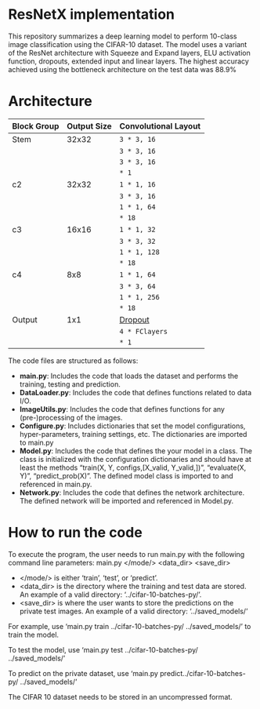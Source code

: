 # ResNetX implementation

This repository summarizes a deep learning model to perform 10-class image classification using the CIFAR-10 dataset. The model uses a variant of the ResNet architecture with Squeeze and Expand layers, ELU activation function, dropouts, extended input and linear layers. The highest accuracy achieved using the bottleneck architecture on the test data was 88.9%

# Architecture 

| Block Group | Output Size | Convolutional Layout |
|-------------|------------|----------------------|
| Stem        | 32x32      | `3 * 3, 16`          |
|            |            | `3 * 3, 16`          |
|            |            | `3 * 3, 16`          |
|            |            | `* 1`                |
| c2          | 32x32      | `1 * 1, 16`          |
|            |            | `3 * 3, 16`          |
|            |            | `1 * 1, 64`          |
|            |            | `* 18`               |
| c3          | 16x16      | `1 * 1, 32`          |
|            |            | `3 * 3, 32`          |
|            |            | `1 * 1, 128`         |
|            |            | `* 18`               |
| c4          | 8x8        | `1 * 1, 64`          |
|            |            | `3 * 3, 64`          |
|            |            | `1 * 1, 256`         |
|            |            | `* 18`               |
| Output      | 1x1        | [Dropout](#)         |
|            |            | `4 * FClayers`       |
|            |            | `* 1`                |


The code files are structured as follows:

- **main.py**: Includes the code that loads the dataset and performs the training, testing and prediction.
- **DataLoader.py**: Includes the code that defines functions related to data I/O.
- **ImageUtils.py**: Includes the code that defines functions for any (pre-)processing of the images.
- **Configure.py**: Includes dictionaries that set the model configurations, hyper-parameters, training settings, etc. The dictionaries are imported to main.py
- **Model.py**: Includes the code that defines the your model in a class. The class is initialized with the configuration dictionaries and should have at least the methods “train(X, Y, configs,[X_valid, Y_valid,])”, “evaluate(X, Y)”, “predict_prob(X)”. The defined model class is imported to and referenced in main.py.
- **Network.py**: Includes the code that defines the network architecture. The defined
network will be imported and referenced in Model.py.

# How to run the code

To execute the program, the user needs to run main.py with the following command line parameters: main.py </mode/> <data_dir> <save_dir>
- </mode/> is either ‘train’, ‘test’, or ‘predict’.
- <data_dir> is the directory where the training and test data are stored. An example of a valid directory: ‘../cifar-10-batches-py/’. 
- <save_dir> is where the user wants to store the predictions on the private test images. An example of a valid directory: ‘../saved_models/’

For example, use ‘main.py train ../cifar-10-batches-py/ ../saved_models/’ to train the model.

To test the model, use ‘main.py test ../cifar-10-batches-py/ ../saved_models/’

To predict on the private dataset, use ‘main.py predict../cifar-10-batches-py/ ../saved_models/’

The CIFAR 10 dataset needs to be stored in an uncompressed format.
